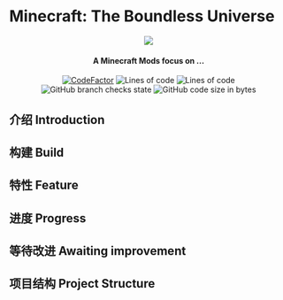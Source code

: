 # Minecraft: The Boundless Universe

<p align="center">
<img src = "https://github.com/Caishangqi/minecraft-modpack-charmingcraft-journey/assets/39553613/290e0607-2e2a-4f35-9149-6abfe15459f7">
</p>

<h4 align="center">A Minecraft Mods focus on ...</h4>
<p align="center">
<a href="https://www.codefactor.io/repository/github/caishangqi/charmingcraft"><img src="https://www.codefactor.io/repository/github/caishangqi/minecraft-modpack-charmingcraft-journey/badge" alt="CodeFactor" /></a>
<img alt="Lines of code" src="https://img.shields.io/tokei/lines/github/AutumnWaterG/The_Boundless_Universe_Mod">
<img alt="Lines of code" src="https://img.shields.io/badge/Minecraft-1.20.1-orange">
<img alt="GitHub branch checks state" src="https://img.shields.io/github/checks-status/AutumnWaterG/The_Boundless_Universe_Modmaster?label=build">
<img alt="GitHub code size in bytes" src="https://img.shields.io/github/languages/code-size/AutumnWaterG/The_Boundless_Universe_Mod">
</p>

## 介绍 Introduction


## 构建 Build


## 特性 Feature


## 进度 Progress

## 等待改进 Awaiting improvement


## 项目结构 Project Structure


